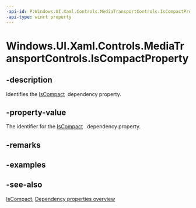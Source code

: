 ```yaml
---
-api-id: P:Windows.UI.Xaml.Controls.MediaTransportControls.IsCompactProperty
-api-type: winrt property
---
```


<!-- Property syntax
public Windows.UI.Xaml.DependencyProperty IsCompactProperty { get; }
-->

# Windows.UI.Xaml.Controls.MediaTransportControls.IsCompactProperty

## -description
Identifies the [IsCompact](mediatransportcontrols_iscompact.md)  dependency property.


## -property-value
The identifier for the [IsCompact](mediatransportcontrols_iscompact.md)   dependency property.

## -remarks

## -examples

## -see-also
[IsCompact](mediatransportcontrols_iscompact.md), [Dependency properties overview](/windows/uwp/xaml-platform/dependency-properties-overview)
